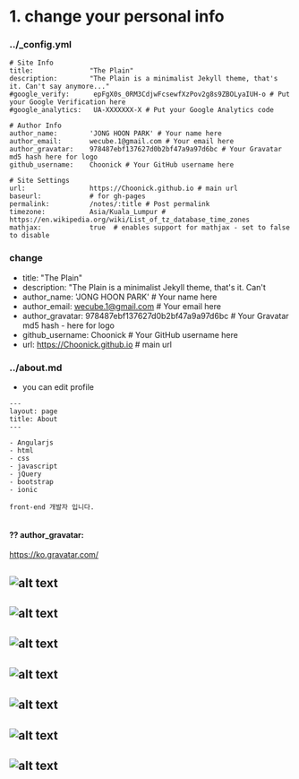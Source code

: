 # 1. change your personal info
### ../_config.yml
```
# Site Info
title:              "The Plain"
description:        "The Plain is a minimalist Jekyll theme, that's it. Can't say anymore..."
#google_verify:      epFgX0s_0RM3CdjwFcsewfXzPov2g8s9ZBOLyaIUH-o # Put your Google Verification here
#google_analytics:   UA-XXXXXXX-X # Put your Google Analytics code

# Author Info
author_name:        'JONG HOON PARK' # Your name here
author_email:       wecube.1@gmail.com # Your email here
author_gravatar:    978487ebf137627d0b2bf47a9a97d6bc # Your Gravatar md5 hash here for logo
github_username:    Choonick # Your GitHub username here

# Site Settings
url:                https://Choonick.github.io # main url
baseurl:            # for gh-pages
permalink:          /notes/:title # Post permalink
timezone:           Asia/Kuala_Lumpur # https://en.wikipedia.org/wiki/List_of_tz_database_time_zones
mathjax:            true  # enables support for mathjax - set to false to disable
```

### change

- title:              "The Plain"
- description:        "The Plain is a minimalist Jekyll theme, that's it. Can't 
- author_name:        'JONG HOON PARK' # Your name here
- author_email:       wecube.1@gmail.com # Your email here
- author_gravatar:    978487ebf137627d0b2bf47a9a97d6bc # Your Gravatar md5 hash - here for logo
- github_username:    Choonick # Your GitHub username here
- url:                https://Choonick.github.io # main url


### ../about.md
- you can edit profile

```
---
layout: page
title: About
---

- Angularjs 
- html
- css
- javascript
- jQuery
- bootstrap 
- ionic

front-end 개발자 입니다.
 
```
#### ?? author_gravatar:
<a href="https://ko.gravatar.com/">https://ko.gravatar.com/<a>


![alt text](https://s3.ap-northeast-2.amazonaws.com/c-a-party/1.png)
--
![alt text](https://s3.ap-northeast-2.amazonaws.com/c-a-party/2.png)
--
![alt text](https://s3.ap-northeast-2.amazonaws.com/c-a-party/3.png)
--
![alt text](https://s3.ap-northeast-2.amazonaws.com/c-a-party/4.png)
--
![alt text](https://s3.ap-northeast-2.amazonaws.com/c-a-party/5.png)
--
![alt text](https://s3.ap-northeast-2.amazonaws.com/c-a-party/6.png)
--
![alt text](https://s3.ap-northeast-2.amazonaws.com/c-a-party/7.png)
--

